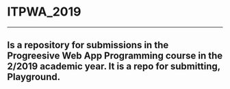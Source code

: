 # ITPWA_2019
------------------------------------------------------------------------------------------
Is a repository for submissions in the Progreesive Web App Programming course in the 2/2019 academic year. It is a repo for submitting, Playground.
------------------------------------------------------------------------------------------
